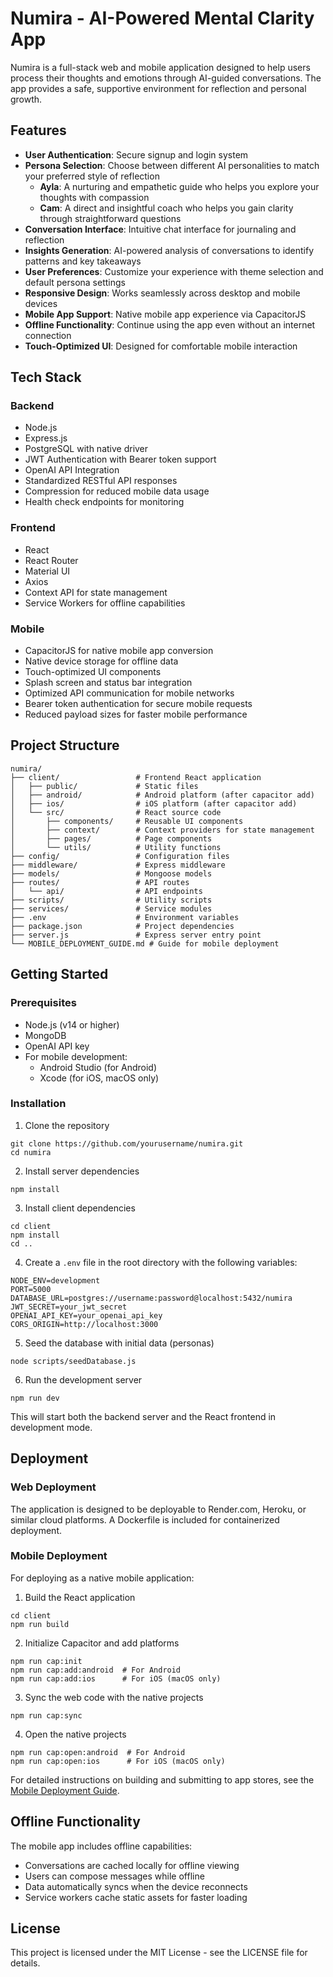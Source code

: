 # Numira - AI-Powered Mental Clarity App

Numira is a full-stack web and mobile application designed to help users process their thoughts and emotions through AI-guided conversations. The app provides a safe, supportive environment for reflection and personal growth.

## Features

- **User Authentication**: Secure signup and login system
- **Persona Selection**: Choose between different AI personalities to match your preferred style of reflection
  - **Ayla**: A nurturing and empathetic guide who helps you explore your thoughts with compassion
  - **Cam**: A direct and insightful coach who helps you gain clarity through straightforward questions
- **Conversation Interface**: Intuitive chat interface for journaling and reflection
- **Insights Generation**: AI-powered analysis of conversations to identify patterns and key takeaways
- **User Preferences**: Customize your experience with theme selection and default persona settings
- **Responsive Design**: Works seamlessly across desktop and mobile devices
- **Mobile App Support**: Native mobile app experience via CapacitorJS
- **Offline Functionality**: Continue using the app even without an internet connection
- **Touch-Optimized UI**: Designed for comfortable mobile interaction

## Tech Stack

### Backend
- Node.js
- Express.js
- PostgreSQL with native driver
- JWT Authentication with Bearer token support
- OpenAI API Integration
- Standardized RESTful API responses
- Compression for reduced mobile data usage
- Health check endpoints for monitoring

### Frontend
- React
- React Router
- Material UI
- Axios
- Context API for state management
- Service Workers for offline capabilities

### Mobile
- CapacitorJS for native mobile app conversion
- Native device storage for offline data
- Touch-optimized UI components
- Splash screen and status bar integration
- Optimized API communication for mobile networks
- Bearer token authentication for secure mobile requests
- Reduced payload sizes for faster mobile performance

## Project Structure

```
numira/
├── client/                 # Frontend React application
│   ├── public/             # Static files
│   ├── android/            # Android platform (after capacitor add)
│   ├── ios/                # iOS platform (after capacitor add)
│   └── src/                # React source code
│       ├── components/     # Reusable UI components
│       ├── context/        # Context providers for state management
│       ├── pages/          # Page components
│       └── utils/          # Utility functions
├── config/                 # Configuration files
├── middleware/             # Express middleware
├── models/                 # Mongoose models
├── routes/                 # API routes
│   └── api/                # API endpoints
├── scripts/                # Utility scripts
├── services/               # Service modules
├── .env                    # Environment variables
├── package.json            # Project dependencies
├── server.js               # Express server entry point
└── MOBILE_DEPLOYMENT_GUIDE.md # Guide for mobile deployment
```

## Getting Started

### Prerequisites
- Node.js (v14 or higher)
- MongoDB
- OpenAI API key
- For mobile development:
  - Android Studio (for Android)
  - Xcode (for iOS, macOS only)

### Installation

1. Clone the repository
```
git clone https://github.com/yourusername/numira.git
cd numira
```

2. Install server dependencies
```
npm install
```

3. Install client dependencies
```
cd client
npm install
cd ..
```

4. Create a `.env` file in the root directory with the following variables:
```
NODE_ENV=development
PORT=5000
DATABASE_URL=postgres://username:password@localhost:5432/numira
JWT_SECRET=your_jwt_secret
OPENAI_API_KEY=your_openai_api_key
CORS_ORIGIN=http://localhost:3000
```

5. Seed the database with initial data (personas)
```
node scripts/seedDatabase.js
```

6. Run the development server
```
npm run dev
```

This will start both the backend server and the React frontend in development mode.

## Deployment

### Web Deployment
The application is designed to be deployable to Render.com, Heroku, or similar cloud platforms. A Dockerfile is included for containerized deployment.

### Mobile Deployment
For deploying as a native mobile application:

1. Build the React application
```
cd client
npm run build
```

2. Initialize Capacitor and add platforms
```
npm run cap:init
npm run cap:add:android  # For Android
npm run cap:add:ios      # For iOS (macOS only)
```

3. Sync the web code with the native projects
```
npm run cap:sync
```

4. Open the native projects
```
npm run cap:open:android  # For Android
npm run cap:open:ios      # For iOS (macOS only)
```

For detailed instructions on building and submitting to app stores, see the [Mobile Deployment Guide](MOBILE_DEPLOYMENT_GUIDE.md).

## Offline Functionality

The mobile app includes offline capabilities:
- Conversations are cached locally for offline viewing
- Users can compose messages while offline
- Data automatically syncs when the device reconnects
- Service workers cache static assets for faster loading

## License

This project is licensed under the MIT License - see the LICENSE file for details.
